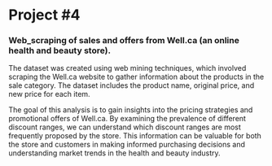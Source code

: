# Project #4 

### Web_scraping of sales and offers from Well.ca (an online health and beauty store).

The dataset was created using web mining techniques, which involved scraping the Well.ca website to gather information about the products in 
the sale category. The dataset includes the product name, original price, and new price for each item.

The goal of this analysis is to gain insights into the pricing strategies and promotional offers of Well.ca. 
By examining the prevalence of different discount ranges, we can understand which discount ranges are most frequently proposed by the store. 
This information can be valuable for both the store and customers in making informed purchasing decisions and understanding market 
trends in the health and beauty industry.
